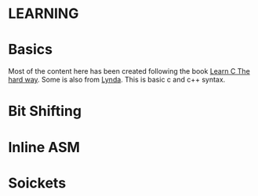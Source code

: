 LEARNING
========

# Basics
Most of the content here has been created following the book [Learn C The hard way](https://learncodethehardway.org/c/).
Some is also from [Lynda](https://lynda.com).
This is basic c and c++ syntax.

# Bit Shifting

# Inline ASM

# Soickets



